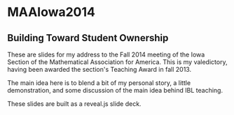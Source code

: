 # MAAIowa2014
## Building Toward Student Ownership

These are slides for my address to the Fall 2014 meeting of the Iowa Section of
the Mathematical Association for America. This is my valedictory, having been
awarded the section's Teaching Award in fall 2013.

The main idea here is to blend a bit of my personal story, a little demonstration,
and some discussion of the main idea behind IBL teaching.

These slides are built as a reveal.js slide deck.
